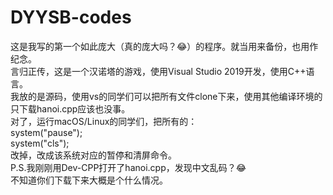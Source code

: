 # DYYSB-codes
这是我写的第一个如此庞大（真的庞大吗？😂）的程序。就当用来备份，也用作纪念。 <br>
言归正传，这是一个汉诺塔的游戏，使用Visual Studio 2019开发，使用C++语言。 <br>
我放的是源码，使用vs的同学们可以把所有文件clone下来，使用其他编译环境的只下载hanoi.cpp应该也没事。 <br>
对了，运行macOS/Linux的同学们，把所有的： <br>
system("pause"); <br>
system("cls"); <br>
改掉，改成该系统对应的暂停和清屏命令。<br>
P.S.我刚刚用Dev-CPP打开了hanoi.cpp，发现中文乱码？😂 <br>
不知道你们下载下来大概是个什么情况。
